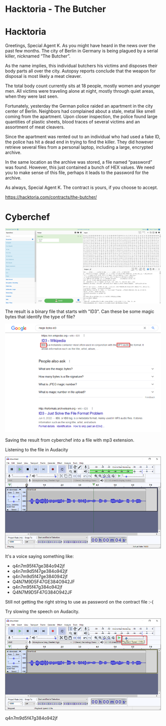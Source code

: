 # Hacktoria - The Butcher

# Hacktoria

Greetings, Special Agent K. As you might have heard in the news over the past few months. The city of Berlin in Germany is being plagued by a serial killer, nicknamed “The Butcher”.

As the name implies, this individual butchers his victims and disposes their body parts all over the city. Autopsy reports conclude that the weapon for disposal is most likely a meat cleaver.

The total body count currently sits at 18 people, mostly women and younger men. All victims were traveling alone at night, mostly through quiet areas, when they were last seen.

Fortunately, yesterday the German police raided an apartment in the city center of Berlin. Neighbors had complained about a stale, metal like smell coming from the apartment. Upon closer inspection, the police found large quantities of plastic sheets, blood traces of several victims and an assortment of meat cleavers.

Since the apartment was rented out to an individual who had used a fake ID, the police has hit a dead end in trying to find the killer. They did however retrieve several files from a personal laptop, including a large, encrypted archive.

In the same location as the archive was stored, a file named “password” was found. However, this just contained a bunch of HEX values. We need you to make sense of this file, perhaps it leads to the password for the archive.

As always, Special Agent K. The contract is yours, if you choose to accept.

https://hacktoria.com/contracts/the-butcher/

[](../the_butcher/password-the-butcher.txt)

# Cyberchef

![](../the_butcher/images/image001.png)

The result is a binary file that starts with "ID3". Can these be some magic bytes that identify the type of file?

![](images/image002.png)

Saving the result from cyberchef into a file with mp3 extension.

[](the_butcher.mp3)

Listening to the file in Audacity

![](images/image003.png)

It's a voice saying something like: 
- q4n7m95f47ge384o942jf
- q4n7m9d5f47ge384o942jf
- q4n7m9d5f47ge3840942jf
- Q4N7M9D5F47GE384O942JF
- q4n7m95f47g384o942jf
- Q4N7M9D5F47G384O942JF

Still not getting the right string to use as password on the contract file :-(

Try slowing the speech on Audacity.

![](images/image004.png)


q4n7m9d5f47g384o942jf

